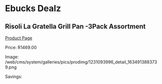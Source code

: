 
# Ebucks Dealz
## Risoli La Gratella Grill Pan -3Pack Assortment
[Product Page](https://www.ebucks.com/web/shop/productSelected.do?prodId=1231093996&catId=704983235)

Price: R1469.00

Image: /web/cms/system/galleries/pics/prodimg/1231093996_detail_1634913883739.png

Savings: 


	